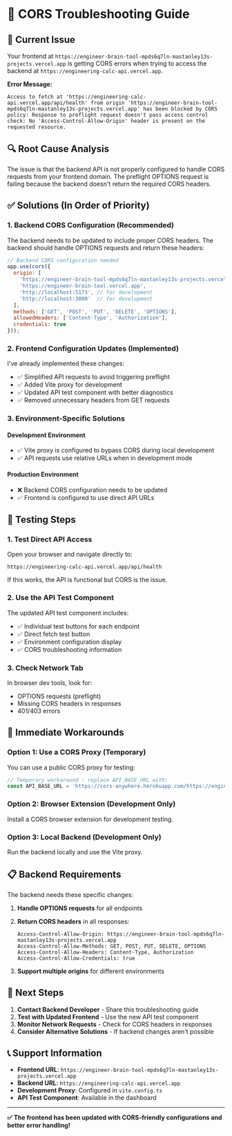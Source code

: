 # 🔧 CORS Troubleshooting Guide

## 🚨 Current Issue

Your frontend at `https://engineer-brain-tool-mpds6q7ln-mastanley13s-projects.vercel.app` is getting CORS errors when trying to access the backend at `https://engineering-calc-api.vercel.app`.

**Error Message:**
```
Access to fetch at 'https://engineering-calc-api.vercel.app/api/health' from origin 'https://engineer-brain-tool-mpds6q7ln-mastanley13s-projects.vercel.app' has been blocked by CORS policy: Response to preflight request doesn't pass access control check: No 'Access-Control-Allow-Origin' header is present on the requested resource.
```

## 🔍 Root Cause Analysis

The issue is that the backend API is not properly configured to handle CORS requests from your frontend domain. The preflight OPTIONS request is failing because the backend doesn't return the required CORS headers.

## ✅ Solutions (In Order of Priority)

### 1. **Backend CORS Configuration (Recommended)**

The backend needs to be updated to include proper CORS headers. The backend should handle OPTIONS requests and return these headers:

```javascript
// Backend CORS configuration needed
app.use(cors({
  origin: [
    'https://engineer-brain-tool-mpds6q7ln-mastanley13s-projects.vercel.app',
    'https://engineer-brain-tool.vercel.app',
    'http://localhost:5173', // for development
    'http://localhost:3000'  // for development
  ],
  methods: ['GET', 'POST', 'PUT', 'DELETE', 'OPTIONS'],
  allowedHeaders: ['Content-Type', 'Authorization'],
  credentials: true
}));
```

### 2. **Frontend Configuration Updates (Implemented)**

I've already implemented these changes:

- ✅ Simplified API requests to avoid triggering preflight
- ✅ Added Vite proxy for development
- ✅ Updated API test component with better diagnostics
- ✅ Removed unnecessary headers from GET requests

### 3. **Environment-Specific Solutions**

#### Development Environment
- ✅ Vite proxy is configured to bypass CORS during local development
- ✅ API requests use relative URLs when in development mode

#### Production Environment
- ❌ Backend CORS configuration needs to be updated
- ✅ Frontend is configured to use direct API URLs

## 🧪 Testing Steps

### 1. **Test Direct API Access**
Open your browser and navigate directly to:
```
https://engineering-calc-api.vercel.app/api/health
```

If this works, the API is functional but CORS is the issue.

### 2. **Use the API Test Component**
The updated API test component includes:
- ✅ Individual test buttons for each endpoint
- ✅ Direct fetch test button
- ✅ Environment configuration display
- ✅ CORS troubleshooting information

### 3. **Check Network Tab**
In browser dev tools, look for:
- OPTIONS requests (preflight)
- Missing CORS headers in responses
- 401/403 errors

## 🔧 Immediate Workarounds

### Option 1: Use a CORS Proxy (Temporary)
You can use a public CORS proxy for testing:

```javascript
// Temporary workaround - replace API_BASE_URL with:
const API_BASE_URL = 'https://cors-anywhere.herokuapp.com/https://engineering-calc-api.vercel.app';
```

### Option 2: Browser Extension (Development Only)
Install a CORS browser extension for development testing.

### Option 3: Local Backend (Development Only)
Run the backend locally and use the Vite proxy.

## 📋 Backend Requirements

The backend needs these specific changes:

1. **Handle OPTIONS requests** for all endpoints
2. **Return CORS headers** in all responses:
   ```
   Access-Control-Allow-Origin: https://engineer-brain-tool-mpds6q7ln-mastanley13s-projects.vercel.app
   Access-Control-Allow-Methods: GET, POST, PUT, DELETE, OPTIONS
   Access-Control-Allow-Headers: Content-Type, Authorization
   Access-Control-Allow-Credentials: true
   ```

3. **Support multiple origins** for different environments

## 🎯 Next Steps

1. **Contact Backend Developer** - Share this troubleshooting guide
2. **Test with Updated Frontend** - Use the new API test component
3. **Monitor Network Requests** - Check for CORS headers in responses
4. **Consider Alternative Solutions** - If backend changes aren't possible

## 📞 Support Information

- **Frontend URL**: `https://engineer-brain-tool-mpds6q7ln-mastanley13s-projects.vercel.app`
- **Backend URL**: `https://engineering-calc-api.vercel.app`
- **Development Proxy**: Configured in `vite.config.ts`
- **API Test Component**: Available in the dashboard

---

**✅ The frontend has been updated with CORS-friendly configurations and better error handling!** 